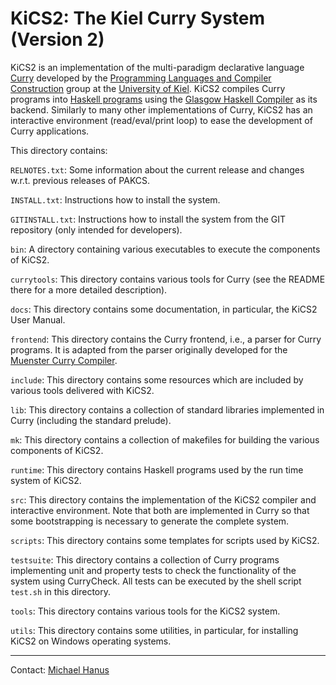 KiCS2: The Kiel Curry System (Version 2)
========================================

KiCS2 is an implementation of the multi-paradigm declarative language
[Curry](http://www.curry-lang.org) developed by the
[Programming Languages and Compiler Construction](http://www.informatik.uni-kiel.de/en/prog/)
group at the [University of Kiel](http://www.uni-kiel.de/).
KiCS2 compiles Curry programs into [Haskell programs](http://www.haskell.org/)
using the [Glasgow Haskell Compiler](http://www.haskell.org/ghc/)
as its backend.
Similarly to many other implementations of Curry,
KiCS2 has an interactive environment (read/eval/print loop)
to ease the development of Curry applications.

This directory contains:

`RELNOTES.txt`:
  Some information about the current release and changes w.r.t. previous
  releases of PAKCS.

`INSTALL.txt`:
  Instructions how to install the system.

`GITINSTALL.txt`:
  Instructions how to install the system from the GIT repository
  (only intended for developers).

`bin`:
  A directory containing various executables
  to execute the components of KiCS2.

`currytools`:
  This directory contains various tools for Curry
  (see the README there for a more detailed description).

`docs`:
  This directory contains some documentation, in particular,
  the KiCS2 User Manual.

`frontend`:
  This directory contains the Curry frontend, i.e., a parser for
  Curry programs. It is adapted from the parser originally developed for the
  [Muenster Curry Compiler](http://danae.uni-muenster.de/curry/).

`include`:
  This directory contains some resources which are included
  by various tools delivered with KiCS2.

`lib`:
  This directory contains a collection of standard libraries
  implemented in Curry (including the standard prelude).

`mk`:
  This directory contains a collection of makefiles for building
  the various components of KiCS2.

`runtime`:
  This directory contains Haskell programs used by the run time
  system of KiCS2.

`src`:
  This directory contains the implementation of the KiCS2 compiler
  and interactive environment. Note that both are implemented
  in Curry so that some bootstrapping is necessary to generate
  the complete system.

`scripts`:
  This directory contains some templates for scripts used by KiCS2.

`testsuite`:
  This directory contains a collection of Curry programs
  implementing unit and property tests to check the functionality
  of the system using CurryCheck. All tests can be executed by the
  shell script `test.sh` in this directory.

`tools`:
  This directory contains various tools for the KiCS2 system.

`utils`:
  This directory contains some utilities, in particular,
  for installing KiCS2 on Windows operating systems.

-------------------------------------------------------------

Contact: [Michael Hanus](http://www.informatik.uni-kiel.de/~mh/)
